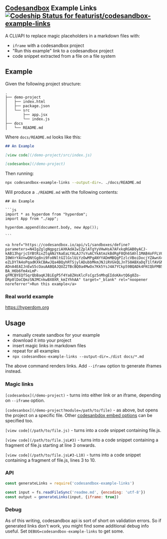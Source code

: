 [Codesandbox](https://codesandbox.io) Example Links [![Codeship Status for featurist/codesandbox-example-links](https://app.codeship.com/projects/6176c9c0-20f5-0137-6e2c-62b911cd023e/status?branch=master)](https://app.codeship.com/projects/329497)
-----------

A CLI/API to replace magic placeholders in a markdown files with:

- `iframe` with a codesandbox project
- "Run this example" link to a codesandbox project
- code snippet extracted from a file on a file system

## Example

Given the following project structure:

```
.
├── demo-project
│   ├── index.html
│   ├── package.json
│   └── src
│       ├── app.jsx
│       └── index.js
├── docs
│   └── README.md
```

Where `docs/README.md` looks like this:

```markdown
## An Example

[view code](/demo-project/src/index.js)

[codesanbox](/demo-project)

```

Then running:

```sh
npx codesandbox-example-links --output-dir=. ./docs/README.md
```

Will produce a `./README.md` with the following contents:

    ## An Example

    ```js
    import * as hyperdom from "hyperdom";
    import App from "./app";

    hyperdom.append(document.body, new App());

    ```

    <a href="https://codesandbox.io/api/v1/sandboxes/define?parameters=N4IgZglgNgpgziAXKAdAIwIZplATgYyVHwHsA7AFxkqRGAB0yACJ-kAB13hgrjcSYBtRixZtqANzYAaEaLYALAJ7sYuACYkAtmzkBdRgF8Qh6SAhl1MAB4oFFLVCIhSlahVoAeAIQARAPIAwgAqAJoACgCiTPaOAHyMnrFQCWSJCjAY6qn0FJ4UEBSwceEYBDhMAMoYlmgk1p4A9AVFMDl5WjwYTPgKZXA8ALxsAKrBAGIAtAAcbEyNqU0ZWTlknnXqSu2e6hASTBDqwyAY7OxscU27Equ5nnD4uBDsFExwBMfv-I0WVrYAVnwQNtGg8ni9Fo0NltGIlGslUiYzOwMPgANYYADmMBQgPIzlcVBoiDocjYZAwnX4rBAylUGm0kxslPYsBkZJAEjUcAg5GpbAAjCgAAwi9nMGlWMHPAp8pA0gASKjUmi0TCsWhITAAUpVxWIQFoMBZ-eZLDY7A4oPqadKXkCBAwJQa4BQyhRTSjylADubbMkmJNJiRVGkQLJnTS0ABXaDqT1lfAVGNx31_S2OXQS0wcqyhqxkfAQeDUp2iKNYHCTTjcCiTOkq7SmoUAFjF4bkBobDJ08rYUAwVFdWZYOYlbCsEl8MHz1CLJflZfkHETVZjllguFNA6HHpAcjHBrRMCUAHcSBoHUIDGRDIwkSAvo1TuxcXBrATyESPCSIFp2BerwAFRMBgcAxMqPZMGAuDaDS3aqmwADcsJkDYAG4K8VhgBg0ZQK8-ADnA4EAIJnEwS5cOauAABQAJQUZ2TBcBQ0a4MwOx7Kk5YsJ4A7YCkp59BQADk4FKCQbFMBSnQAPxME0_E4NxPGeBY7DRq8FDKscVDWHuTBoL8FiYrpCgQHAKAyTAcwLExvHXHE5kURQ5mWdZhhXFxTFeTcKHZkY96mI-BA_H6b6fm4xLmP-gFMCBYEQfSqrQbBaqKJBiEgP5f4Ya8ZHsKlcFsCgz5nMhqEIdoKAvtQ6g0Zo-DRp0lDoCQmzSNJMCnkwBX0XR_kmIYhhAA" target="_blank" rel="noopener noreferrer">Run this example</a>
    
### Real world example

https://hyperdom.org

## Usage

- manually create sandbox for your example
- download it into your project
- insert magic links in markdown files
- repeat for all examples
- `npx codesandbox-example-links --output-dir=./dist docs/*.md`

The above command renders links. Add `--iframe` option to generate iframes instead.

### Magic links

`[codesanbox](/demo-project)` - turns into either link or an iframe, depending on `--iframe` option.

`[codesanbox](/demo-project?module=/path/to/file)` - as above, but opens the project on a specific file. Other [codesanbdox embed options](https://codesandbox.io/docs/embedding#embed-options) can be specified too.

`[view code](/path/to/file.js)` - turns into a code snippet containing file.js.

`[view code](/path/to/file.jsL#3)` - turns into a code snippet containing a fragment of file.js starting at line 3 onwards.

`[view code](/path/to/file.jsL#3-L10)` - turns into a code snippet containing a fragment of file.js, lines 3 to 10.

### API

```js
const generateLinks = require('codesandbox-example-links')

const input = fs.readFileSync('readme.md', {encoding: 'utf-8'})
const output = generateLinks(input, {iframe: true})
```

### Debug

As of this writing, codesandbox api is sort of short on validation errors. So if generated links don't work, you might find some additional debug info useful. Set `DEBUG=codesandbox-example-links` to get some.
